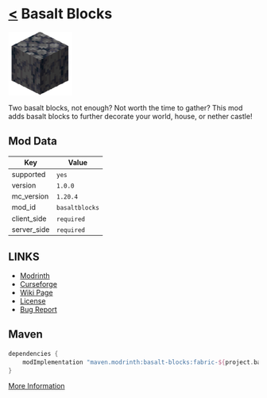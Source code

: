 # [<](../README.md) Basalt Blocks

![alt](icon.png)

Two basalt blocks, not enough? Not worth the time to gather? This mod adds basalt blocks to further decorate your world, house, or nether castle!

## Mod Data

| Key         | Value          |
|-------------|----------------|
| supported   | `yes`          |
| version     | `1.0.0`        |
| mc_version  | `1.20.4`       |
| mod_id      | `basaltblocks` |
| client_side | `required`     |
| server_side | `required`     |

## LINKS
- [Modrinth](https://modrinth.com/mod/basalt-blocks)
- [Curseforge](https://curseforge.com/minecraft/mc-mods/basalt-blocks-fabric)
- [Wiki Page](https://github.com/legopitstop/Fabric/wiki/Basalt_Blocks)
- [License](https://legopitstop.weebly.com/license.html)
- [Bug Report](https://github.com/legopitstop/Fabric/issues)

## Maven
```gradle
dependencies {
    modImplementation "maven.modrinth:basalt-blocks:fabric-${project.basaltblocks_version}"
}
```
[More Information](https://docs.modrinth.com/docs/tutorials/maven/)
